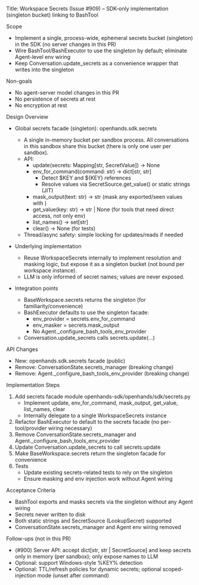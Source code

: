 Title: Workspace Secrets (Issue #909) – SDK-only implementation (singleton bucket) linking to BashTool

Scope
- Implement a single, process-wide, ephemeral secrets bucket (singleton) in the SDK (no server changes in this PR)
- Wire BashTool/BashExecutor to use the singleton by default; eliminate Agent-level env wiring
- Keep Conversation.update_secrets as a convenience wrapper that writes into the singleton

Non-goals
- No agent-server model changes in this PR
- No persistence of secrets at rest
- No encryption at rest

Design Overview
- Global secrets facade (singleton): openhands.sdk.secrets
  - A single in-memory bucket per sandbox process. All conversations in this sandbox share this bucket (there is only one user per sandbox).
  - API:
    - update(secrets: Mapping[str, SecretValue]) -> None
    - env_for_command(command: str) -> dict[str, str]
      - Detect $KEY and ${KEY} references
      - Resolve values via SecretSource.get_value() or static strings (JIT)
    - mask_output(text: str) -> str (mask any exported/seen values with <secret-hidden>)
    - get_value(key: str) -> str | None (for tools that need direct access, not only env)
    - list_names() -> set[str]
    - clear() -> None (for tests)
  - Thread/async safety: simple locking for updates/reads if needed

- Underlying implementation
  - Reuse WorkspaceSecrets internally to implement resolution and masking logic, but expose it as a singleton bucket (not bound per workspace instance).
  - LLM is only informed of secret names; values are never exposed.

- Integration points
  - BaseWorkspace.secrets returns the singleton (for familiarity/convenience)
  - BashExecutor defaults to use the singleton facade:
    - env_provider = secrets.env_for_command
    - env_masker = secrets.mask_output
    - No Agent._configure_bash_tools_env_provider
  - Conversation.update_secrets calls secrets.update(...)

API Changes
- New: openhands.sdk.secrets facade (public)
- Remove: ConversationState.secrets_manager (breaking change)
- Remove: Agent._configure_bash_tools_env_provider (breaking change)

Implementation Steps
1) Add secrets facade module openhands-sdk/openhands/sdk/secrets.py
   - Implement update, env_for_command, mask_output, get_value, list_names, clear
   - Internally delegate to a single WorkspaceSecrets instance
2) Refactor BashExecutor to default to the secrets facade (no per-tool/provider wiring necessary)
3) Remove ConversationState.secrets_manager and Agent._configure_bash_tools_env_provider
4) Update Conversation.update_secrets to call secrets.update
5) Make BaseWorkspace.secrets return the singleton facade for convenience
6) Tests
   - Update existing secrets-related tests to rely on the singleton
   - Ensure masking and env injection work without Agent wiring

Acceptance Criteria
- BashTool exports and masks secrets via the singleton without any Agent wiring
- Secrets never written to disk
- Both static strings and SecretSource (LookupSecret) supported
- ConversationState.secrets_manager and Agent env wiring removed

Follow-ups (not in this PR)
- (#900) Server API: accept dict[str, str | SecretSource] and keep secrets only in memory (per sandbox); only expose names to LLM
- Optional: support Windows-style %KEY% detection
- Optional: TTL/refresh policies for dynamic secrets; optional scoped-injection mode (unset after command)
